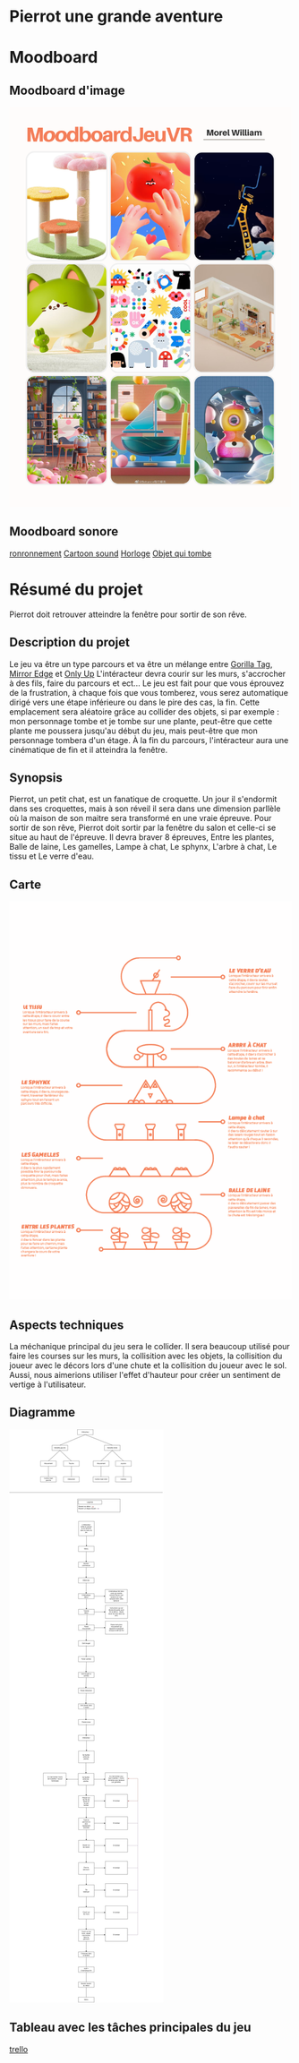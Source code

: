 # Pierrot une grande aventure

# Moodboard

## Moodboard d'image
![moodboard](assets/moodboard.png)
## Moodboard sonore
[ronronnement](https://www.youtube.com/watch?v=l0RhTYQdMGo)
[Cartoon sound](https://www.youtube.com/watch?v=UOC1vhYWZNQ)
[Horloge](https://www.youtube.com/watch?v=-A-AW1lg_1o&t=1507s)
[Objet qui tombe](https://www.youtube.com/watch?v=bRKPQaXfPAY)
# Résumé du projet
Pierrot doit retrouver atteindre la fenêtre pour sortir de son rêve.

## Description du projet
Le jeu va être un type parcours et va être un mélange entre [Gorilla Tag](https://store.steampowered.com/app/1533390/Gorilla_Tag/), [Mirror Edge](https://store.steampowered.com/app/1233570/Mirrors_Edge_Catalyst/) et [Only Up](https://store.steampowered.com/app/2562240/Only_Up/) L'intéracteur devra courir sur les murs, s'accrocher à des fils, faire du parcours et ect... Le jeu est fait pour que vous éprouvez de la frustration, à chaque fois que vous tomberez, vous serez automatique dirigé vers une étape inférieure ou dans le pire des cas, la fin. Cette emplacement sera aléatoire grâce au collider des objets, si par exemple : mon personnage tombe et je tombe sur une plante, peut-être que cette plante me poussera jusqu'au début du jeu, mais peut-être que mon personnage tombera d'un étage. À la fin du parcours, l'intéracteur aura une cinématique de fin et il atteindra la fenêtre.

## Synopsis
Pierrot, un petit chat, est un fanatique de croquette. Un jour il s'endormit dans ses croquettes, mais à son réveil il sera dans une dimension parllèle où la maison de son maitre sera transformé en une vraie épreuve. Pour sortir de son rêve, Pierrot doit sortir par la fenêtre du salon et celle-ci se situe au haut de l'épreuve. Il devra braver 8 épreuves, Entre les plantes, Balle de laine, Les gamelles, Lampe à chat, Le sphynx, L'arbre à chat, Le tissu et Le verre d'eau. 

## Carte
![carte](assets/map.png)
## Aspects techniques
La méchanique principal du jeu sera le collider. Il sera beaucoup utilisé pour faire les courses sur les murs, la collisition avec les objets, la collisition du joueur avec le décors lors d'une chute et la collisition du joueur avec le sol.
Aussi, nous aimerions utiliser l'effet d'hauteur pour créer un sentiment de vertige à l'utilisateur.
## Diagramme
![diagramme](assets/Diagramme.jpg)

## Tableau avec les tâches principales du jeu
[trello](https://trello.com/invite/b/SlbCPufY/ATTId80f81a325fbaf76761d72c1def17f2d1F6E0FBA/travail-final-vr)
